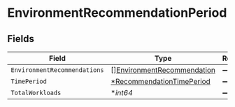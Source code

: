 # EnvironmentRecommendationPeriod


## Fields

| Field                                                                           | Type                                                                            | Required                                                                        | Description                                                                     |
| ------------------------------------------------------------------------------- | ------------------------------------------------------------------------------- | ------------------------------------------------------------------------------- | ------------------------------------------------------------------------------- |
| `EnvironmentRecommendations`                                                    | [][EnvironmentRecommendation](../../models/shared/environmentrecommendation.md) | :heavy_minus_sign:                                                              | N/A                                                                             |
| `TimePeriod`                                                                    | [*RecommendationTimePeriod](../../models/shared/recommendationtimeperiod.md)    | :heavy_minus_sign:                                                              | N/A                                                                             |
| `TotalWorkloads`                                                                | **int64*                                                                        | :heavy_minus_sign:                                                              | N/A                                                                             |